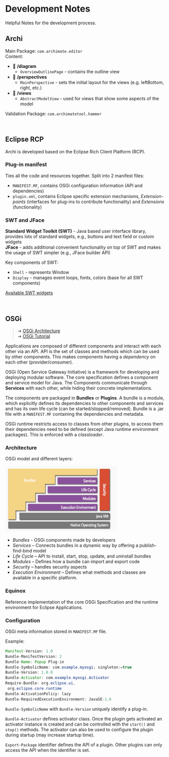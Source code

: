 # Development Notes

Helpful Notes for the development process.





## Archi

Main Package: `com.archimate.editor`  
Content:
- 📁 **/diagram**
  - `OverviewOutlinePage` - contains the outline view
- 📁 **/perspectives**
  - `MainPerspective` - sets the initial layout for the views (e.g. leftBottom, right, etc.)
- 📁 **/views**
  - `AbstractModelView` - used for views that show some aspects of the model

Validation Package: `com.archimatetool.hammer`



<br>

## Eclipse RCP

Archi is developed based on the Eclipse Rich Client Platform (RCP).  

### Plug-in manifest
Ties all the code and resources together. Split into 2 manifest files:
- `MANIFEST.MF`, contains OSGi configuration information (API and dependencies)
- `plugin.xml`, contains Eclipse specific extension mechanisms, *Extension-points* (interfaces  for plug-ins  to  contribute  functionality) and *Extensions* (functionality)

### SWT and JFace

**Standard Widget Toolkit (SWT)** - Java based user interface library, provides lots of standard widgets, e.g., buttons and text field or custom widgets  
**JFace** - adds additional convenient functionality on top of SWT and makes the usage of SWT simpler (e.g., JFace builder API)

Key components of SWT:
- `Shell` - represents Window
- `Display` - manages event loops, fonts, colors (base for all SWT components)

[Available SWT widgets](https://www.eclipse.org/swt/widgets/)



<br>

## OSGi

> ➜ [OSGi Architecture](https://www.osgi.org/resources/architecture/)  
> ➜ [OSGi Tutorial](https://www.vogella.com/tutorials/OSGi/article.html)  

Applications are composed of different components and interact with each other via an API. API is the set of classes and methods which can be used by other components. This makes components having a *dependency* on each other (provider/consumer).

OSGi (Open Service Gateway Initiative) is a framework for developing and deploying modular software. The core specification defines a component and service model for Java. The Components communicate through **Services** with each other, while hiding their concrete implementations.

The components are packaged in **Bundles** or **Plugins**. A bundle is a module, which explicitly defines its dependencies to other components and services and has its own life cycle (can be started/stopped/removed). Bundle is a .jar file with a `MANIFEST.MF` containing the dependencies and metadata.

OSGi runtime restricts access to classes from other plugins, to access them their dependencies need to be defined (except Java runtime environment packages). This is enforced with a *classloader*.

### Architecture

OSGi model and different layers:

<img src="../images/osgi-architecture.png" width="70%">

- *Bundles* - OSGi components made by developers
- *Services* – Connects bundles in a dynamic way by offering a publish-find-bind model
- *Life Cycle* – API to install, start, stop, update, and uninstall bundles
- *Modules* – Defines how a bundle can import and export code
- *Security* – handles security aspects
- *Execution Environment* – Defines what methods and classes are available in a specific platform.

### Equinox

Reference implementation of the core OSGi Specification and the runtime environment for Eclipse Applications.


### Configuration

OSGi meta information stored in `MANIFEST.MF` file.

Example:
```java
Manifest-Version: 1.0
Bundle-ManifestVersion: 2
Bundle-Name: Popup Plug-in
Bundle-SymbolicName: com.example.myosgi; singleton:=true
Bundle-Version: 1.0.0
Bundle-Activator: com.example.myosgi.Activator
Require-Bundle: org.eclipse.ui,
 org.eclipse.core.runtime
Bundle-ActivationPolicy: lazy
Bundle-RequiredExecutionEnvironment: JavaSE-1.6
```

`Bundle-SymbolicName` with `Bundle-Version` uniquely identify a plug-in.

`Bundle-Activator` defines activator class. Once the plugin gets activated an activator instance is created and can be controlled with the `start()` and `stop()` methods. The activator can also be used to configure the plugin during startup (may increase startup time).

`Export-Package` identifier defines the API of a plugin. Other plugins can only access the API when the identifier is set.